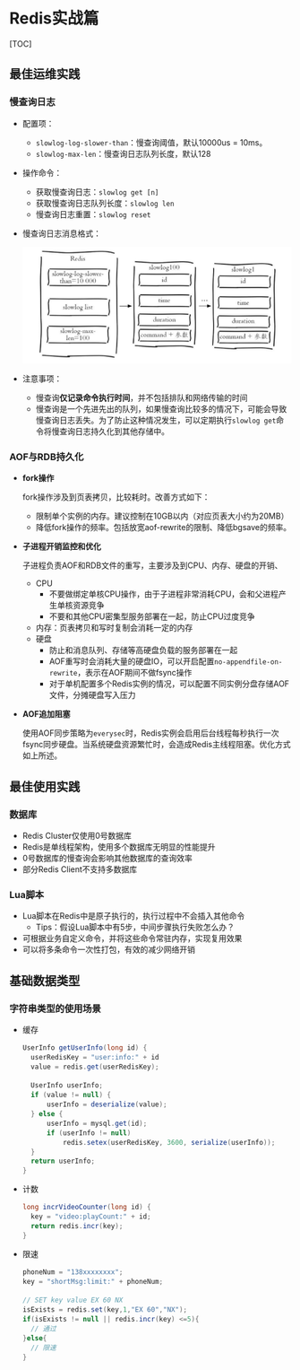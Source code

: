 # Redis实战篇

[TOC]

## 最佳运维实践

### 慢查询日志

- 配置项：
  - `slowlog-log-slower-than`：慢查询阈值，默认10000us = 10ms。
  - `slowlog-max-len`：慢查询日志队列长度，默认128
  
- 操作命令：

  - 获取慢查询日志：`slowlog get [n]`
  - 获取慢查询日志队列长度：`slowlog len`
  - 慢查询日志重置：`slowlog reset`

- 慢查询日志消息格式：

  ![image-20210930110925907](assets/image-20210930110925907.png)

- 注意事项：

  - 慢查询**仅记录命令执行时间**，并不包括排队和网络传输的时间
  - 慢查询是一个先进先出的队列，如果慢查询比较多的情况下，可能会导致慢查询日志丢失。为了防止这种情况发生，可以定期执行`slowlog get`命令将慢查询日志持久化到其他存储中。

### AOF与RDB持久化

- **fork操作**

  fork操作涉及到页表拷贝，比较耗时。改善方式如下：

  - 限制单个实例的内存。建议控制在10GB以内（对应页表大小约为20MB）
  - 降低fork操作的频率。包括放宽aof-rewrite的限制、降低bgsave的频率。

- **子进程开销监控和优化**

  子进程负责AOF和RDB文件的重写，主要涉及到CPU、内存、硬盘的开销、

  - CPU
    - 不要做绑定单核CPU操作，由于子进程非常消耗CPU，会和父进程产生单核资源竞争
    - 不要和其他CPU密集型服务部署在一起，防止CPU过度竞争
  - 内存：页表拷贝和写时复制会消耗一定的内存
  - 硬盘
    - 防止和消息队列、存储等高硬盘负载的服务部署在一起
    - AOF重写时会消耗大量的硬盘IO，可以开启配置`no-appendfile-on-rewrite`，表示在AOF期间不做fsync操作
    - 对于单机配置多个Redis实例的情况，可以配置不同实例分盘存储AOF文件，分摊硬盘写入压力

- **AOF追加阻塞**

  使用AOF同步策略为`everysec`时，Redis实例会启用后台线程每秒执行一次fsync同步硬盘。当系统硬盘资源繁忙时，会造成Redis主线程阻塞。优化方式如上所述。

## 最佳使用实践

### 数据库

- Redis Cluster仅使用0号数据库
- Redis是单线程架构，使用多个数据库无明显的性能提升
- 0号数据库的慢查询会影响其他数据库的查询效率
- 部分Redis Client不支持多数据库

### Lua脚本

- Lua脚本在Redis中是原子执行的，执行过程中不会插入其他命令
  - Tips：假设Lua脚本中有5步，中间步骤执行失败怎么办？
- 可根据业务自定义命令，并将这些命令常驻内存，实现复用效果
- 可以将多条命令一次性打包，有效的减少网络开销

## 基础数据类型

### 字符串类型的使用场景

- 缓存

  ```java
  UserInfo getUserInfo(long id) {
  	userRedisKey = "user:info:" + id
  	value = redis.get(userRedisKey);
  	
  	UserInfo userInfo;
  	if (value != null) {
  		userInfo = deserialize(value);
  	} else {
  		userInfo = mysql.get(id);
  		if (userInfo != null)
  			redis.setex(userRedisKey, 3600, serialize(userInfo));
  	}
  	return userInfo;
  }
  ```

- 计数

  ```java
  long incrVideoCounter(long id) {
  	key = "video:playCount:" + id;
  	return redis.incr(key);
  }
  ```

- 限速

  ```java
  phoneNum = "138xxxxxxxx";
  key = "shortMsg:limit:" + phoneNum;
  
  // SET key value EX 60 NX
  isExists = redis.set(key,1,"EX 60","NX");
  if(isExists != null || redis.incr(key) <=5){
  	// 通过
  }else{
  	// 限速
  }
  ```


